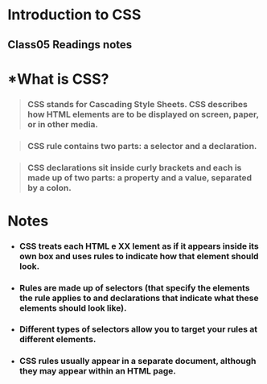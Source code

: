 # **Introduction to CSS**

## Class05 Readings notes

# *What is CSS?
> ### CSS stands for Cascading Style Sheets. CSS describes how HTML elements are to be displayed on screen, paper, or in other media. ###

> ### CSS rule contains two parts: a selector and a declaration.

> ### CSS declarations sit inside curly brackets and each is made up of two parts: a property and a value, separated by a colon.

# **Notes**
- ### CSS treats each HTML e XX lement as if it appears inside its own box and uses rules to indicate how that element should look. ###
- ### Rules are made up of selectors (that specify the elements the rule applies to and declarations that indicate what these elements should look like). ###
- ### Different types of selectors allow you to target your rules at different elements. ###
- ### CSS rules usually appear in a separate document, although they may appear within an HTML page. ###


